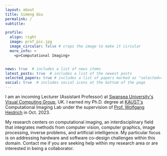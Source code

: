 ```yaml
---
layout: about
title: Simeng Qiu
permalink: /
subtitle: 

profile:
  align: right
  image: prof_pic.jpg
  image_circular: false # crops the image to make it circular
  more_info: >
    <p>Computational Imaging>


news: true  # includes a list of news items
latest_posts: true  # includes a list of the newest posts
selected_papers: true # includes a list of papers marked as "selected={true}"
social: true  # includes social icons at the bottom of the page
---
```


I am an incoming Lecturer (Assistant Professor) at [Swansea University's](https://www.swansea.ac.uk/) [Visual Computing Group](https://www.swansea.ac.uk/compsci/research-and-impact/visual-interactive-computing/), UK. I earned my Ph.D. degree at [KAUST's](https://www.kaust.edu.sa/en/) Computational Imaging Lab under the supervision of [Prof. Wolfgang Heidrich](https://vccimaging.org/People/heidriw/) in Oct. 2023.

My research centers on computational imaging, an interdisciplinary field that integrates methods from computer vision, computer graphics, image processing, inverse problems, and artificial intelligence. My particular focus is on addressing hardware and software co-design challenges within this domain. Contact me if you are seeking help within my research area or are interested in being a collaborator.


